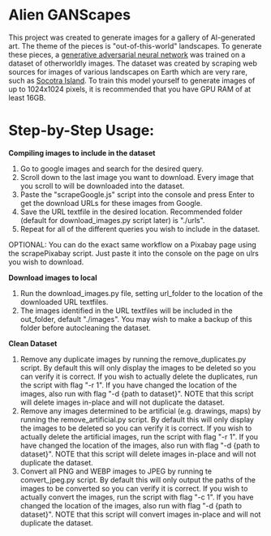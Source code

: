 # Alien GANScapes
This project was created to generate images for a gallery of AI-generated art. The theme of the pieces is "out-of-this-world" landscapes. To generate these pieces, a [generative adversarial neural network](https://en.wikipedia.org/wiki/Generative_adversarial_network (GAN)) was trained on a dataset of otherworldly images. The dataset was created by scraping web sources for images of various landscapes on Earth which are very rare, such as [Socotra Island](https://www.nationalgeographic.com/environment/article/socotra-yemen-biodiversity-photography). To train this model yourself to generate images of up to 1024x1024 pixels, it is recommended that you have GPU RAM of at least 16GB.


# Step-by-Step Usage:
<b>Compiling images to include in the dataset</b>
1. Go to google images and search for the desired query.
2. Scroll down to the last image you want to download. Every image that you scroll to will be downloaded into the dataset.
3. Paste the "scrapeGoogle.js" script into the console and press Enter to get the download URLs for these images from Google.
4. Save the URL textfile in the desired location. Recommended folder (default for download_images.py script later) is "./urls".
5. Repeat for all of the different queries you wish to include in the dataset.

OPTIONAL: You can do the exact same workflow on a Pixabay page using the scrapePixabay script. Just paste it into the console on the page on ulrs you wish to download.

<b>Download images to local</b>
1. Run the download_images.py file, setting url_folder to the location of the downloaded URL textfiles.
2. The images identified in the URL textfiles will be included in the out_folder, default "./images". You may wish to make a backup of this folder before autocleaning the dataset.

<b>Clean Dataset</b>
1. Remove any duplicate images by running the remove_duplicates.py script. By default this will only display the images to be deleted so you can verify it is correct. If you wish to actually delete the duplicates, run the script with flag "-r 1". If you have changed the location of the images, also run with flag "-d {path to dataset}". NOTE that this script will delete images in-place and will not duplicate the dataset.
2. Remove any images determined to be artificial (e.g. drawings, maps) by running the remove_artificial.py script. By default this will only display the images to be deleted so you can verify it is correct. If you wish to actually delete the artificial images, run the script with flag "-r 1". If you have changed the location of the images, also run with flag "-d {path to dataset}". NOTE that this script will delete images in-place and will not duplicate the dataset.
3. Convert all PNG and WEBP images to JPEG by running te convert_jpeg.py script. By default this will only output the paths of the images to be converted so you can verify it is correct. If you wish to actually convert the images, run the script with flag "-c 1". If you have changed the location of the images, also run with flag "-d {path to dataset}". NOTE that this script will convert images in-place and will not duplicate the dataset.
